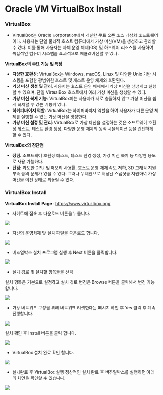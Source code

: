 # Oracle VM VirtualBox Install

### VirtualBox

- VirtualBox는 Oracle Corporation에서 개발한 무료 오픈 소스 가상화 소프트웨어이다. 사용자는 단일 물리적 호스트 컴퓨터에서 가상 머신(VM)을 생성하고 관리할 수 있다. 이를 통해 사용자는 자체 운영 체제(OS) 및 하드웨어 리소스를 사용하여 독립적인 컴퓨터 시스템을 효과적으로 에뮬레이션할 수 있다.



**VirtualBox의 주요 기능 및 특징**

- **다양한 호환성**: VirtualBox는 Windows, macOS, Linux 및 다양한 Unix 기반 시스템을 포함한 광범위한 호스트 및 게스트 운영 체제와 호환된다.
- **가상 머신 생성 및 관리**: 사용자는 호스트 운영 체제에서 가상 머신을 생성하고 실행할 수 있으며, 단일 VirtualBox 호스트에서 여러 가상 머신을 생성할 수 있다.
- **가상 머신 복제 기능**: VirtualBox에는 사용자가 서로 충돌하지 않고 가상 머신을 쉽게 복제할 수 있는 기능이 있다.
- **하이퍼바이저 역할**: VirtualBox는 하이퍼바이저 역할을 하여 사용자가 다른 운영 체제를 실행할 수 있는 가상 머신을 생성한다.
- **가상 머신 설정 및 관리**: VirtualBox로 가상 머신을 설정하는 것은 소프트웨어 호환성 테스트, 테스트 환경 생성, 다양한 운영 체제의 동작 시뮬레이션 등을 간단하게 할 수 있다.



**VirtualBox의 장단점**

- **장점**: 소프트웨어 호환성 테스트, 테스트 환경 생성, 가상 머신 복제 등 다양한 용도로 사용 가능하다.
- **단점**: 과도한 CPU 및 메모리 사용률, 호스트 운영 체제 속도 저하, 3D 그래픽 지원 부족 등의 문제가 있을 수 있다. 그러나 무제한으로 저장된 스냅샷을 지원하여 가상 머신을 이전 상태로 되돌릴 수 있다.



### VirtualBox Install

**VirtualBox Install Page** : https://www.virtualbox.org/

- 사이트에 접속 후 다운로드 버튼을 누릅니다.

<img src="../assets/images/virtualbox/1-1.png" />

- 자신의 운영체제 맞 설치 파일을 다운로드 합니다.

<img src="../assets/images/virtualbox/1-2.png" />

- 버추얼박스 설치 프로그램 실행 후 Next 버튼을 클릭합니다.

<img src="../assets/images/virtualbox/1-3.png" />

- 설치 경로 및 설치할 항목들을 선택

설치 항목은 기본으로 설정하고 설치 경로 변경은 Browse 버튼을 클릭해서 변경 가능합니다.

<img src="../assets/images/virtualbox/1-4.png" />

- 가상 네트워크 구성을 위해 네트워크 리셋한다는 메시지 확인 후 Yes 클릭 후 계속 진행합니다.

<img src="../assets/images/virtualbox/1-5.png" />

설치 확인 후 Install 버튼을 클릭 합니다.

<img src="../assets/images/virtualbox/1-6.png" />

- VirtualBox 설치 완료 확인 합니다.

<img src="../assets/images/virtualbox/1-7.png" />

- 설치완료 후 VirtualBox 실행 정상적인 설치 완료 후 버추얼박스를 실행하면 아래의 화면을 확인할 수 있습니다.

<img src="../assets/images/virtualbox/1-8.png" />

























